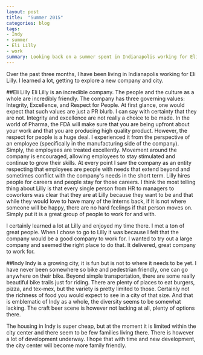 ```yaml
---
layout: post
title:  "Summer 2015"
categories: blog
tags:
- Indy
- summer
- Eli Lilly
- work
summary: Looking back on a summer spent in Indianapolis working for Eli Lilly
---
```

Over the past three months, I have been living in Indianapolis working for Eli Lilly. I learned a lot, getting to explore a new company and city.

##Eli Lilly
Eli Lilly is an incredible company. The people and the culture as a whole are incredibly friendly. The company has three governing values: Integrity, Excellence, and Respect for People. At first glance, one would expect that such values are just a PR blurb. I can say with certainty that they are not. Integrity and excellence are not really a choice to be made. In the world of Pharma, the FDA will make sure that you are being upfront about your work and that you are producing high quality product. However, the respect for people is a huge deal. I experienced it from the perspective of an employee (specifically in the manufacturing side of the company). Simply, the employees are treated excellently. Movement around the company is encouraged, allowing employees to stay stimulated and continue to grow their skills. At every point I saw the company as an entity respecting that employees are people with needs that extend beyond and sometimes conflict with the company's needs in the short term. Lilly hires people for careers and people stay for those careers. I think the most telling thing about Lilly is that every single person from HR to managers to coworkers was clear that they are at Lilly because they want to be and that while they would love to have many of the interns back, if it is not where someone will be happy, there are no hard feelings if that person moves on. Simply put it is a great group of people to work for and with.

I certainly learned a lot at Lilly and enjoyed my time there. I met a ton of great people. When I chose to go to Lilly it was because I felt that the company would be a good company to work for. I wanted to try out a large company and seemed the right place to do that. It delivered, great company to work for.

##Indy
Indy is a growing city, it is fun but is not to where it needs to be yet. I have never been somewhere so bike and pedestrian friendly, one can go anywhere on their bike. Beyond simple transportation, there are some really beautiful bike trails just for riding. There are plenty of places to eat burgers, pizza, and tex-mex, but the variety is pretty limited to those. Certainly not the richness of food you would expect to see in a city of that size. And that is emblematic of Indy as a whole, the diversity seems to be somewhat lacking. The craft beer scene is however not lacking at all, plenty of options there.

The housing in Indy is super cheap, but at the moment it is limited within the city center and there seem to be few families living there. There is however a lot of development underway. I hope that with time and new development, the city center will become more family friendly.

